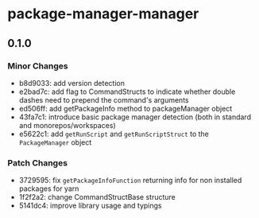 # package-manager-manager

## 0.1.0

### Minor Changes

- b8d9033: add version detection
- e2bad7c: add flag to CommandStructs to indicate whether double dashes need to prepend the command's arguments
- ed506ff: add getPackageInfo method to packageManager object
- 43fa7c1: introduce basic package manager detection (both in standard and monorepos/workspaces)
- e5622c1: add `getRunScript` and `getRunScriptStruct` to the `PackageManager` object

### Patch Changes

- 3729595: fix `getPackageInfoFunction` returning info for non installed packages for yarn
- 1f2f2a2: change CommandStructBase structure
- 5141dc4: improve library usage and typings
